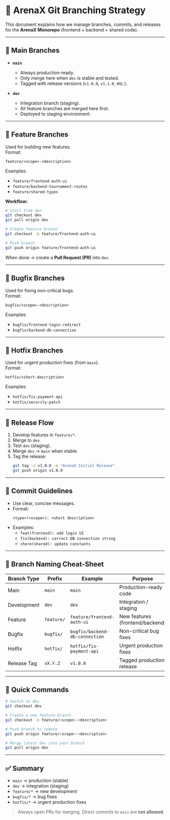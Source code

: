 # 🏹 ArenaX Git Branching Strategy

This document explains how we manage branches, commits, and releases for the **ArenaX Monorepo** (frontend + backend + shared code).

---

## 🔹 Main Branches
- **`main`**
  - Always production-ready.
  - Only merge here when `dev` is stable and tested.
  - Tagged with release versions (`v1.0.0`, `v1.1.0`, etc.).

- **`dev`**
  - Integration branch (staging).
  - All feature branches are merged here first.
  - Deployed to staging environment.

---

## 🔹 Feature Branches
Used for building new features.  
Format:
```
feature/<scope>-<description>
```

Examples:
- `feature/frontend-auth-ui`
- `feature/backend-tournament-routes`
- `feature/shared-types`

**Workflow:**
```bash
# Start from dev
git checkout dev
git pull origin dev

# Create feature branch
git checkout -b feature/frontend-auth-ui

# Push branch
git push origin feature/frontend-auth-ui
```

When done → create a **Pull Request (PR)** into `dev`.

---

## 🔹 Bugfix Branches
Used for fixing non-critical bugs.  
Format:
```
bugfix/<scope>-<description>
```

Examples:
- `bugfix/frontend-login-redirect`
- `bugfix/backend-db-connection`

---

## 🔹 Hotfix Branches
Used for urgent production fixes (from `main`).  
Format:
```
hotfix/<short-description>
```

Examples:
- `hotfix/fix-payment-api`
- `hotfix/security-patch`

---

## 🔹 Release Flow
1. Develop features in `feature/*`.
2. Merge to `dev`.
3. Test `dev` (staging).
4. Merge `dev` → `main` when stable.
5. Tag the release:
   ```bash
   git tag -a v1.0.0 -m "ArenaX Initial Release"
   git push origin v1.0.0
   ```

---

## 🔹 Commit Guidelines
- Use clear, concise messages.
- Format:
  ```
  <type>(<scope>): <short description>
  ```
- Examples:
  - `feat(frontend): add login UI`
  - `fix(backend): correct DB connection string`
  - `chore(shared): update constants`

---

## 🔹 Branch Naming Cheat-Sheet

| Branch Type  | Prefix     | Example                            | Purpose                          |
|--------------|-----------|------------------------------------|----------------------------------|
| Main         | `main`    | `main`                             | Production-ready code            |
| Development  | `dev`     | `dev`                              | Integration / staging            |
| Feature      | `feature/`| `feature/frontend-auth-ui`          | New features (frontend/backend)  |
| Bugfix       | `bugfix/` | `bugfix/backend-db-connection`      | Non-critical bug fixes           |
| Hotfix       | `hotfix/` | `hotfix/fix-payment-api`            | Urgent production fixes          |
| Release Tag  | `vX.Y.Z`  | `v1.0.0`                           | Tagged production release        |

---

## 🔹 Quick Commands
```bash
# Switch to dev
git checkout dev

# Create a new feature branch
git checkout -b feature/<scope>-<description>

# Push branch to remote
git push origin feature/<scope>-<description>

# Merge latest dev into your branch
git pull origin dev
```

---

## ✅ Summary
- `main` → production (stable)  
- `dev` → integration (staging)  
- `feature/*` → new development  
- `bugfix/*` → bug fixes  
- `hotfix/*` → urgent production fixes  

> Always open PRs for merging. Direct commits to `main` are **not allowed**.

